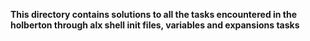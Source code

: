 **This directory contains solutions to all the tasks encountered in the holberton through alx shell init files, variables and expansions tasks**